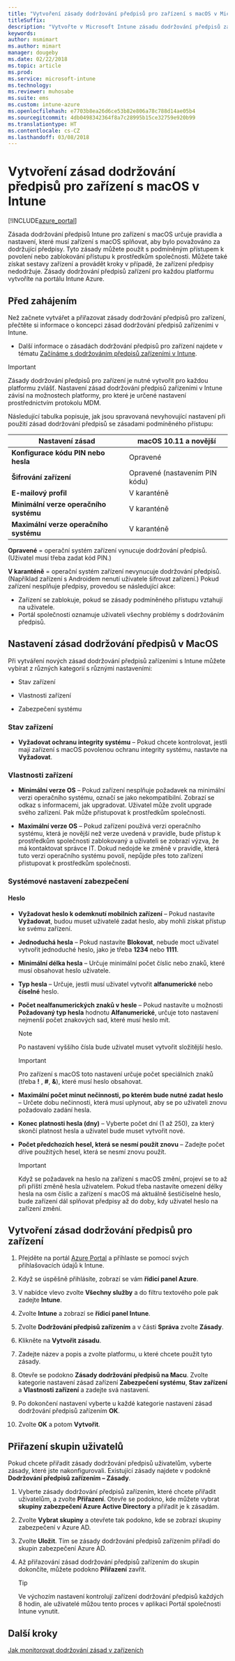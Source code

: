 ```yaml
---
title: "Vytvoření zásady dodržování předpisů pro zařízení s macOS v Microsoft Intune"
titleSuffix: 
description: "Vytvořte v Microsoft Intune zásadu dodržování předpisů zařízením pro zařízení s macOS umožňující vám zadat požadavky, které zařízení musí splnit, aby vyhovovalo předpisům."
keywords: 
author: msmimart
ms.author: mimart
manager: dougeby
ms.date: 02/22/2018
ms.topic: article
ms.prod: 
ms.service: microsoft-intune
ms.technology: 
ms.reviewer: muhosabe
ms.suite: ems
ms.custom: intune-azure
ms.openlocfilehash: e7703b8ea26d6ce53b82e806a78c788d14ae05b4
ms.sourcegitcommit: 4db0498342364f8a7c28995b15ce32759e920b99
ms.translationtype: HT
ms.contentlocale: cs-CZ
ms.lasthandoff: 03/08/2018
---
```

# <a name="create-a-device-compliance-policy-for-macos-devices-with-intune"></a>Vytvoření zásad dodržování předpisů pro zařízení s macOS v Intune


[!INCLUDE[azure_portal](./includes/azure_portal.md)]

Zásada dodržování předpisů Intune pro zařízení s macOS určuje pravidla a nastavení, které musí zařízení s macOS splňovat, aby bylo považováno za dodržující předpisy. Tyto zásady můžete použít s podmíněným přístupem k povolení nebo zablokování přístupu k prostředkům společnosti. Můžete také získat sestavy zařízení a provádět kroky v případě, že zařízení předpisy nedodržuje. Zásady dodržování předpisů zařízení pro každou platformu vytvoříte na portálu Intune Azure.

## <a name="before-you-begin"></a>Před zahájením

Než začnete vytvářet a přiřazovat zásady dodržování předpisů pro zařízení, přečtěte si informace o koncepci zásad dodržování předpisů zařízeními v Intune.

- Další informace o zásadách dodržování předpisů pro zařízení najdete v tématu [Začínáme s dodržováním předpisů zařízeními v Intune](device-compliance.md).

> [!IMPORTANT]
> Zásady dodržování předpisů pro zařízení je nutné vytvořit pro každou platformu zvlášť. Nastavení zásad dodržování předpisů zařízeními v Intune závisí na možnostech platformy, pro které je určené nastavení prostřednictvím protokolu MDM.

Následující tabulka popisuje, jak jsou spravovaná nevyhovující nastavení při použití zásad dodržování předpisů se zásadami podmíněného přístupu:


| Nastavení zásad | macOS 10.11 a novější |
| --- | --- |
| **Konfigurace kódu PIN nebo hesla** | Opravené |   
| **Šifrování zařízení** | Opravené (nastavením PIN kódu) |
| **E-mailový profil** | V karanténě |
|**Minimální verze operačního systému** | V karanténě |
| **Maximální verze operačního systému** | V karanténě |  


**Opravené** = operační systém zařízení vynucuje dodržování předpisů. (Uživatel musí třeba zadat kód PIN.)

**V karanténě** = operační systém zařízení nevynucuje dodržování předpisů. (Například zařízení s Androidem nenutí uživatele šifrovat zařízení.) Pokud zařízení nesplňuje předpisy, provedou se následující akce:

- Zařízení se zablokuje, pokud se zásady podmíněného přístupu vztahují na uživatele.
- Portál společnosti oznamuje uživateli všechny problémy s dodržováním předpisů.

## <a name="macos-compliance-policy-settings"></a>Nastavení zásad dodržování předpisů v MacOS

Při vytváření nových zásad dodržování předpisů zařízeními s Intune můžete vybírat z různých kategorií s různými nastaveními:

- Stav zařízení

- Vlastnosti zařízení

- Zabezpečení systému

### <a name="device-health"></a>Stav zařízení

- **Vyžadovat ochranu integrity systému** – Pokud chcete kontrolovat, jestli mají zařízení s macOS povolenou ochranu integrity systému, nastavte na **Vyžadovat**.

### <a name="device-properties"></a>Vlastnosti zařízení

- **Minimální verze OS** – Pokud zařízení nesplňuje požadavek na minimální verzi operačního systému, označí se jako nekompatibilní. Zobrazí se odkaz s informacemi, jak upgradovat. Uživatel může zvolit upgrade svého zařízení. Pak může přistupovat k prostředkům společnosti.

- **Maximální verze OS** – Pokud zařízení používá verzi operačního systému, která je novější než verze uvedená v pravidle, bude přístup k prostředkům společnosti zablokovaný a uživateli se zobrazí výzva, že má kontaktovat správce IT. Dokud nedojde ke změně v pravidle, která tuto verzi operačního systému povolí, nepůjde přes toto zařízení přistupovat k prostředkům společnosti.

### <a name="system-security-settings"></a>Systémové nastavení zabezpečení

#### <a name="password"></a>Heslo

- **Vyžadovat heslo k odemknutí mobilních zařízení** – Pokud nastavíte **Vyžadovat**, budou muset uživatelé zadat heslo, aby mohli získat přístup ke svému zařízení.

- **Jednoduchá hesla** – Pokud nastavíte **Blokovat**, nebude moct uživatel vytvořit jednoduché heslo, jako je třeba **1234** nebo **1111**.

- **Minimální délka hesla** – Určuje minimální počet číslic nebo znaků, které musí obsahovat heslo uživatele.

- **Typ hesla** – Určuje, jestli musí uživatel vytvořit **alfanumerické** nebo **číselné** heslo.

- **Počet nealfanumerických znaků v hesle** – Pokud nastavíte u možnosti **Požadovaný typ hesla** hodnotu **Alfanumerické**, určuje toto nastavení nejmenší počet znakových sad, které musí heslo mít. 

    > [!NOTE]
    > Po nastavení vyššího čísla bude uživatel muset vytvořit složitější heslo.

    > [!IMPORTANT]
    > Pro zařízení s macOS toto nastavení určuje počet speciálních znaků (třeba **!** , **#**, **&amp;**), které musí heslo obsahovat.

- **Maximální počet minut nečinnosti, po kterém bude nutné zadat heslo** – Určete dobu nečinnosti, která musí uplynout, aby se po uživateli znovu požadovalo zadání hesla.

- **Konec platnosti hesla (dny)** – Vyberte počet dní (1 až 250), za který skončí platnost hesla a uživatel bude muset vytvořit nové.

- **Počet předchozích hesel, která se nesmí použít znovu** – Zadejte počet dříve použitých hesel, která se nesmí znovu použít.

    > [!IMPORTANT]
    > Když se požadavek na heslo na zařízení s macOS změní, projeví se to až při příští změně hesla uživatelem. Pokud třeba nastavíte omezení délky hesla na osm číslic a zařízení s macOS má aktuálně šestičíselné heslo, bude zařízení dál splňovat předpisy až do doby, kdy uživatel heslo na zařízení změní.

## <a name="to-create-a-device-compliance-policy"></a>Vytvoření zásad dodržování předpisů pro zařízení

1. Přejděte na portál [Azure Portal](https://portal.azure.com) a přihlaste se pomocí svých přihlašovacích údajů k Intune.

2. Když se úspěšně přihlásíte, zobrazí se vám **řídicí panel Azure**.

3. V nabídce vlevo zvolte **Všechny služby** a do filtru textového pole pak zadejte **Intune**.

4. Zvolte **Intune** a zobrazí se **řídicí panel Intune**.

5. Zvolte **Dodržování předpisů zařízením** a v části **Správa** zvolte **Zásady**.

6. Klikněte na **Vytvořit zásadu**.

7. Zadejte název a popis a zvolte platformu, u které chcete použít tyto zásady.

8. Otevře se podokno **Zásady dodržování předpisů na Macu**. Zvolte kategorie nastavení zásad zařízení **Zabezpečení systému**, **Stav zařízení** a **Vlastnosti zařízení** a zadejte svá nastavení.

10. Po dokončení nastavení vyberte u každé kategorie nastavení zásad dodržování předpisů zařízením **OK**.

11. Zvolte **OK** a potom **Vytvořit**.

## <a name="assign-user-groups"></a>Přiřazení skupin uživatelů

Pokud chcete přiřadit zásady dodržování předpisů uživatelům, vyberte zásady, které jste nakonfigurovali. Existující zásady najdete v podokně **Dodržování předpisů zařízením – Zásady**.

1. Vyberte zásady dodržování předpisů zařízením, které chcete přiřadit uživatelům, a zvolte **Přiřazení**. Otevře se podokno, kde můžete vybrat **skupiny zabezpečení Azure Active Directory** a přiřadit je k zásadám.

2. Zvolte **Vybrat skupiny** a otevřete tak podokno, kde se zobrazí skupiny zabezpečení v Azure AD.

3. Zvolte **Uložit**. Tím se zásady dodržování předpisů zařízením přiřadí do skupin zabezpečení Azure AD.

4. Až přiřazování zásad dodržování předpisů zařízením do skupin dokončíte, můžete podokno **Přiřazení** zavřít.

    > [!TIP]
    > Ve výchozím nastavení kontrolují zařízení dodržování předpisů každých 8 hodin, ale uživatelé můžou tento proces v aplikaci Portál společnosti Intune vynutit.

## <a name="next-steps"></a>Další kroky

[Jak monitorovat dodržování zásad v zařízeních](compliance-policy-monitor.md)
